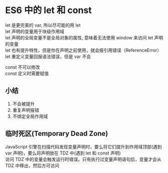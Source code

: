 # ES6 中的 let 和 const  

let 是更完美的 var, 所以尽可能的用 let  
let 声明的变量用于块级作用域  
let 声明的全局变量不是全局对象的属性, 意味着无法使用 window 来访问 let 声明的变量  
let 也有提升特性，但是你在声明之前使用，就会报引用错误（ReferenceError）  
let 重定义变量回报语法错误，但是 var 不会  

const 不可以修改  
const 定义时需要赋值  

## 小结  
1. 不会被提升  
2. 重复声明报错  
3. 不绑定全局作用域  

## 临时死区(Temporary Dead Zone)  
 JavaScript 引擎在扫描代码发现变量声明时，要么将它们提升到作用域顶部(遇到 var 声明)，要么将声明放在 TDZ 中(遇到 let 和 const 声明)  
 访问 TDZ 中的变量会触发运行时错误。只有执行过变量声明语句后，变量才会从 TDZ 中移出，然后方可访问